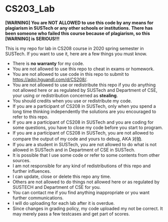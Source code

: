 # CS203_Lab
**[WARNING] You are NOT ALLOWED to use this code by any means for plagiarism in SUSTech or any other schools or institutions.**
**There has been someone who failed this course because of plagiarism, so this [WARNING] is SERIOUS!!!**

This is my repo for lab in CS208 course in 2020 spring semester in SUSTech. If you want to use it, here are a few things you must know.

- There is **no warranty** for my code.
- You are not allowed to use this repo to cheat in exams or homework.
- You are not allowed to use code in this repo to submit to https://adoj.hguandl.com/d/CS208/.
- You are not allowed to use or redistribute this repo if you do anything not allowed here or as regulated by SUSTech and Department of CSE, your using or redistribution concerned as **stealing**.
- You should credits when you use or redistribute my code.
- If you are a participant of CS208 in SUSTech, only when you spend a long time thinking independently the solutions are you encouraged to refer to this repo.
- If you are a participant of CS208 in SUSTech and you are coding for some questions, you have to close my code before you start to program.
- If you are a participant of CS208 in SUSTech, you are not allowed to compare the output of my code and yours to debug, AKA 对拍.
- If you are a student in SUSTech, you are not allowed to do what is not allowed in SUSTech and in Department of CSE in SUSTech.
- It is possible that I use some code or refer to some contents from other sources.
- I am not responsible for any kind of redistributions of this repo and further influences.
- I can update, close or delete this repo any time.
- Others are not allowed to do things not allowed here or as regulated by SUSTECH and Department of CSE for you.
- You can contact me if you find anything inappropriate or you want further communications.
- I will do uploading for each lab after it is overdue.
- Since changes in grading policy, my code uploaded my not be correct. It may merely pass a few testcases and get part of scores.
